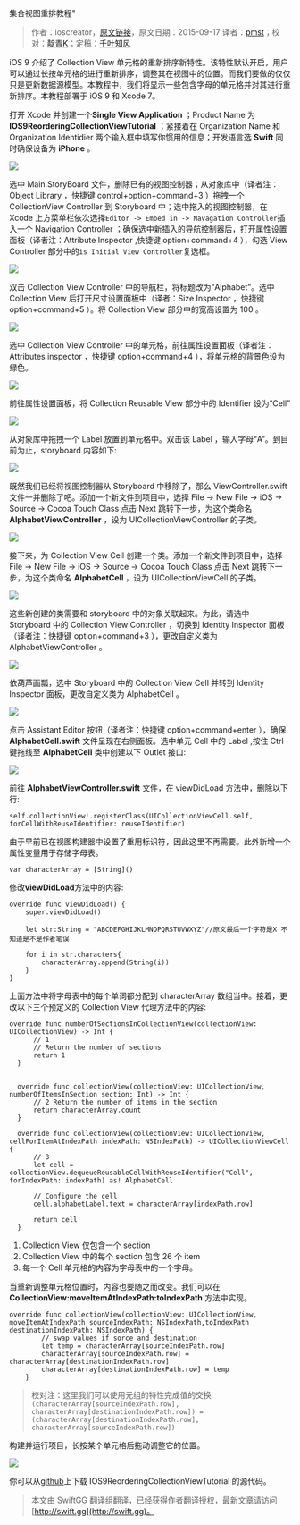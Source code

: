 集合视图重排教程"

> 作者：ioscreator，[原文链接](http://www.ioscreator.com/tutorials/reordering-collection-view-cells-tutorial)，原文日期：2015-09-17
> 译者：[pmst](http://www.jianshu.com/users/596f2ba91ce9/latest_articles)；校对：[靛青K](http://blog.dianqk.org/)；定稿：[千叶知风](http://weibo.com/xiaoxxiao)
  










iOS 9 介绍了 Collection View 单元格的重新排序新特性。该特性默认开启，用户可以通过长按单元格的进行重新排序，调整其在视图中的位置。而我们要做的仅仅只是更新数据源模型。本教程中，我们将显示一些包含字母的单元格并对其进行重新排序。本教程部署于 iOS 9 和 Xcode 7。



打开 Xcode 并创建一个**Single View Application** ；Product Name 为 **IOS9ReorderingCollectionViewTutorial** ；紧接着在 Organization Name 和 Organization Identidier 两个输入框中填写你惯用的信息；开发语言选 **Swift** 同时确保设备为 **iPhone** 。

![](https://swift.gg/img/articles/reordering-collection-view-cells-tutorial/format=1500w1445389581.348031)

选中 Main.StoryBoard 文件，删除已有的视图控制器；从对象库中（译者注：Object Library ，快捷键 control+option+command+3 ）拖拽一个 CollectionView Controller 到 Storyboard 中；选中拖入的视图控制器，在 Xcode 上方菜单栏依次选择`Editor -> Embed in -> Navagation Controller`插入一个 Navigation Controller ；确保选中新插入的导航控制器后，打开属性设置面板（译者注：Attribute Inspector ,快捷键 option+command+4 ），勾选 View Controller 部分中的`is Initial View Controller`复选框。

![](https://swift.gg/img/articles/reordering-collection-view-cells-tutorial/format=750w1445389582.5906994)


双击 Collection View Controller 中的导航栏，将标题改为“Alphabet”。选中 Collection View 后打开尺寸设置面板中（译者：Size Inspector ，快捷键 option+command+5 ）。将 Collection View 部分中的宽高设置为 100 。

![](https://swift.gg/img/articles/reordering-collection-view-cells-tutorial/format=750w1445389583.365586)

选中 Collection View Controller 中的单元格，前往属性设置面板（译者注：Attributes inspector ，快捷键 option+command+4 ），将单元格的背景色设为绿色。

![](https://swift.gg/img/articles/reordering-collection-view-cells-tutorial/format=750w1445389583.9036288)

前往属性设置面板，将 Collection Reusable View 部分中的 Identifier 设为“Cell”

![](https://swift.gg/img/articles/reordering-collection-view-cells-tutorial/format=750w1445389584.315881)

从对象库中拖拽一个 Label 放置到单元格中。双击该 Label ，输入字母“A”。到目前为止，storyboard 内容如下:

![](https://swift.gg/img/articles/reordering-collection-view-cells-tutorial/CellSize.pngformat=2500w1445389584.655853)

既然我们已经将视图控制器从 Storyboard 中移除了，那么 ViewController.swift 文件一并删除了吧。添加一个新文件到项目中，选择 File -> New File -> iOS -> Source -> Cocoa Touch Class 点击 Next 跳转下一步，为这个类命名**AlphabetViewController** ，设为 UICollectionViewController 的子类。

![](https://swift.gg/img/articles/reordering-collection-view-cells-tutorial/format=1500w1445389586.0430875)

接下来，为 Collection View Cell 创建一个类。添加一个新文件到项目中，选择 File -> New File -> iOS -> Source -> Cocoa Touch Class 点击 Next 跳转下一步，为这个类命名 **AlphabetCell** ，设为 UICollectionViewCell 的子类。

![](https://swift.gg/img/articles/reordering-collection-view-cells-tutorial/format=1500w1445389586.6271925)

这些新创建的类需要和 storyboard 中的对象关联起来。为此，请选中 Storyboard 中的 Collection View Controller ，切换到 Identity Inspector 面板（译者注：快捷键 option+command+3 ），更改自定义类为 AlphabetViewController 。

![](https://swift.gg/img/articles/reordering-collection-view-cells-tutorial/format=750w1445389587.3706524)

依葫芦画瓢，选中 Storyboard 中的 Collection View Cell 并转到 Identity Inspector 面板，更改自定义类为 AlphabetCell 。

![](https://swift.gg/img/articles/reordering-collection-view-cells-tutorial/format=750w1445389587.6798098)

点击 Assistant Editor 按钮（译者注：快捷键 option+command+enter ），确保 **AlphabetCell.swift** 文件呈现在右侧面板。选中单元 Cell 中的 Label ,按住 Ctrl 键拖线至 **AlphabetCell** 类中创建以下 Outlet 接口:

![](https://swift.gg/img/articles/reordering-collection-view-cells-tutorial/format=750w1445389588.152526)

前往 **AlphabetViewController.swift** 文件，在 viewDidLoad 方法中，删除以下行:

    
    self.collectionView!.registerClass(UICollectionViewCell.self, forCellWithReuseIdentifier: reuseIdentifier)

由于早前已在视图构建器中设置了重用标识符，因此这里不再需要。此外新增一个属性变量用于存储字母表。

    
    var characterArray = [String]()

修改**viewDidLoad**方法中的内容:

    
    override func viewDidLoad() {
        super.viewDidLoad()
    
        let str:String = "ABCDEFGHIJKLMNOPQRSTUVWXYZ"//原文最后一个字符是X 不知道是不是作者笔误
        
        for i in str.characters{
            characterArray.append(String(i))
        }
    }

上面方法中将字母表中的每个单词都分配到 characterArray 数组当中。接着，更改以下三个预定义的 Collection View 代理方法中的内容:


    
    override func numberOfSectionsInCollectionView(collectionView: UICollectionView) -> Int {
          // 1
          // Return the number of sections
          return 1
      }
    
    
      override func collectionView(collectionView: UICollectionView, numberOfItemsInSection section: Int) -> Int {
          // 2 Return the number of items in the section
          return characterArray.count
      }
    
      override func collectionView(collectionView: UICollectionView, cellForItemAtIndexPath indexPath: NSIndexPath) -> UICollectionViewCell {
          // 3
          let cell = collectionView.dequeueReusableCellWithReuseIdentifier("Cell", forIndexPath: indexPath) as! AlphabetCell
      
          // Configure the cell
          cell.alphabetLabel.text = characterArray[indexPath.row]
      
          return cell
      }   


1. Collection View 仅包含一个 section
2. Collection View 中的每个 section 包含 26 个 item
3. 每一个 Cell 单元格的内容为字母表中的一个字母。


当重新调整单元格位置时，内容也要随之而改变。我们可以在 **CollectionView:moveItemAtIndexPath:toIndexPath** 方法中实现。

    
    override func collectionView(collectionView: UICollectionView, moveItemAtIndexPath sourceIndexPath: NSIndexPath,toIndexPath destinationIndexPath: NSIndexPath) {
            // swap values if sorce and destination
            let temp = characterArray[sourceIndexPath.row]
            characterArray[sourceIndexPath.row] = characterArray[destinationIndexPath.row]
            characterArray[destinationIndexPath.row] = temp
        }

> 校对注：这里我们可以使用元组的特性完成值的交换`(characterArray[sourceIndexPath.row], characterArray[destinationIndexPath.row]) = (characterArray[destinationIndexPath.row], characterArray[sourceIndexPath.row])`

构建并运行项目，长按某个单元格后拖动调整它的位置。

![](https://swift.gg/img/articles/reordering-collection-view-cells-tutorial/format=1500w1445389588.5267599)


你可以从[github](https://github.com/ioscreator/ioscreator)上下载 IOS9ReorderingCollectionViewTutorial 的源代码。
> 本文由 SwiftGG 翻译组翻译，已经获得作者翻译授权，最新文章请访问 [http://swift.gg](http://swift.gg)。
